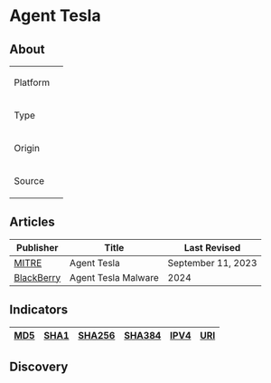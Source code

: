 <h1>Agent Tesla</h1>

<h2>About</h2>
<table>
  <tr>
    <td>
      <p>Platform</p>
    </td>
    <td>
      <p></p>
    </td>
  </tr>
  <tr>
    <td>
      <p>Type</p>
    </td>
    <td>
      <p></p>
    </td>
  </tr>
  <tr>
    <td>
      <p>Origin</p>
    </td>
    <td>
      <p></p>
    </td>
  </tr>
  <tr>
    <td>
      <p>Source</p>
    </td>
    <td>
      <a href=""></a>
    </td>
  </tr>
</table>


<h2>Articles</h2>
<table>
  <thead>
    <tr>
      <th>Publisher</th>
      <th>Title</th>
      <th>Last Revised</th>
    </tr>
  </thead>
  <tbody>
    <tr>
      <td>
        <a href="https://attack.mitre.org/software/S0331/">MITRE</a>
      </td>
      <td>Agent Tesla</td>
      <td>September 11, 2023</td>
    </tr>
    <tr>
      <td>
        <a href="https://www.blackberry.com/us/en/solutions/endpoint-security/ransomware-protection/agent-tesla">BlackBerry</a>
      </td>
      <td>Agent Tesla Malware</td>
      <td>2024</td>
    </tr>
  </tbody>
</table>

<h2>Indicators</h2>
<table>
  <thead>
    <tr>
      <th>
        <a href="https://github.com/PudgyDragon/IOCs/blob/main/All/Agent%20Tesla/samples.md5">MD5</a>
      </th>
      <th>
        <a href="https://github.com/PudgyDragon/IOCs/blob/main/All/Agent%20Tesla/samples.sha1">SHA1</a>
      </th>
      <th>
        <a href="https://github.com/PudgyDragon/IOCs/blob/main/All/Agent%20Tesla/samples.sha256">SHA256</a>
      </th>
      <th>
        <a href="https://github.com/PudgyDragon/IOCs/blob/main/All/Agent%20Tesla/samples.sha384">SHA384</a>
      </th>
      <th>
        <a href="https://github.com/PudgyDragon/IOCs/blob/main/All/Agent%20Tesla/IPs.txt">IPV4</a>
      </th>
      <th>
        <a href="https://github.com/PudgyDragon/IOCs/blob/main/All/Agent%20Tesla/uri.txt">URI</a>
      </th>
    </tr>
  </thead>
</table>


<h2>Discovery</h2>




